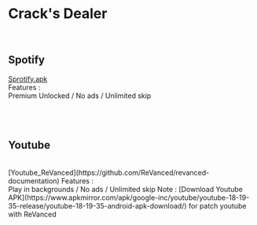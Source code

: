 # Crack's Dealer
<br>

## Spotify 

[Sprotify.apk](https://spoti.plus/)
<br>
Features :
<br>
Premium Unlocked / No ads / Unlimited skip 
<br></br><br></br>

## Youtube

<br>
[Youtube_ReVanced](https://github.com/ReVanced/revanced-documentation)
Features :
<br>
Play in backgrounds / No ads / Unlimited skip 
Note : [Download Youtube APK](https://www.apkmirror.com/apk/google-inc/youtube/youtube-18-19-35-release/youtube-18-19-35-android-apk-download/) for patch youtube with ReVanced 
